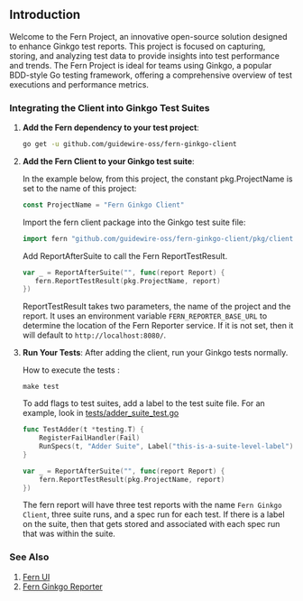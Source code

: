 
## Introduction

Welcome to the Fern Project, an innovative open-source solution designed to enhance Ginkgo test reports. This project is focused on capturing, storing, and analyzing test data to provide insights into test performance and trends. The Fern Project is ideal for teams using Ginkgo, a popular BDD-style Go testing framework, offering a comprehensive overview of test executions and performance metrics.

### Integrating the Client into Ginkgo Test Suites

1. **Add the Fern dependency to your test project**:

   ```bash
   go get -u github.com/guidewire-oss/fern-ginkgo-client
   ```
2. **Add the Fern Client to your Ginkgo test suite**:
   
   In the example below, from this project, the constant pkg.ProjectName is set to the name of this project:
   ```go
   const ProjectName = "Fern Ginkgo Client"
   ```
   Import the fern client package into the Ginkgo test suite file:
   ```go
   import fern "github.com/guidewire-oss/fern-ginkgo-client/pkg/client"
   ```
   Add ReportAfterSuite to call the Fern ReportTestResult.
   ```go
   var _ = ReportAfterSuite("", func(report Report) {
      fern.ReportTestResult(pkg.ProjectName, report)
   })
   ```
   ReportTestResult takes two parameters, the name of the project and the report. It uses an environment variable
   `FERN_REPORTER_BASE_URL` to determine the location of the Fern Reporter service. If it is not set, then it will 
   default to `http://localhost:8080/`.

3. **Run Your Tests**: After adding the client, run your Ginkgo tests normally.

   How to execute the tests  :
   ```
   make test
   ```

   To add flags to test suites, add a label to the test suite file. For an example, look in 
   [tests/adder_suite_test.go](tests/adder_suite_test.go)
   ```go
   func TestAdder(t *testing.T) {
       RegisterFailHandler(Fail)
       RunSpecs(t, "Adder Suite", Label("this-is-a-suite-level-label"))
   }
   
   var _ = ReportAfterSuite("", func(report Report) {
       fern.ReportTestResult(pkg.ProjectName, report)
   })
   ```
   The fern report will have three test reports with the name `Fern Ginkgo Client`, three suite runs, and a spec run for 
   each test. If there is a label on the suite, then that gets stored and associated with each spec run that was within
   the suite. 

### See Also
1. [Fern UI](https://github.com/Guidewire/fern-ui)
2. [Fern Ginkgo Reporter](https://github.com/Guidewire/fern-reporter)